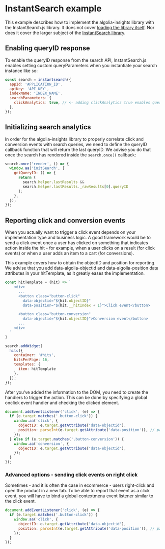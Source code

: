 # InstantSearch example

This example describes how to implement the algolia-insights library with the InstantSearch.js library. It does not cover [loading the library itself](https://github.com/algolia/search-insights.js#loading-and-initializing-the-library). Nor does it cover the larger subject of the [InstantSearch library](https://community.algolia.com/instantsearch.js/v2/getting-started.html/).

## Enabling queryID response

To enable the queryID response from the search API, InstantSearch.js enables setting custom queryParameters when you instantiate your search instance like so:

```js
const search = instantsearch({
  appId: 'APPLICATION_ID',
  apiKey: 'API_KEY',
  indexName: 'INDEX_NAME',
  searchParameters: {
    clickAnalytics: true, // <- adding clickAnalytics true enables queryID
  },
});
```

## Initializing search analytics

In order for the algolia-insights library to properly correlate click and conversion events
with search queries, we need to define the queryID callback function that will return the
last queryID. We advise you do that once the search has rendered inside the `search.once()` callback:

```js
search.once('render', () => {
  window.aa('initSearch', {
    getQueryID: () => {
      return (
        search.helper.lastResults &&
        search.helper.lastResults._rawResults[0].queryID
      );
    },
  });
});
```

## Reporting click and conversion events

When you actually want to trigger a click event depends on your implementation type and business logic. A good framework would be to send a click event once a user has clicked on something that indicates action inside the hit - for example, when a user clicks on a result (for click events) or when a user adds an item to a cart (for conversions).

This example covers how to obtain the objectID and position for reporting. We advise that you add data-algolia-objectid and data-algolia-position data attributes in your hitTemplate, as it greatly eases the implementation.

```js
const hitTemplate = (hit) => `
    <div>
      ...
      <button class="button-click"
        data-objectid="${hit.objectID}"
        data-position="${hit.__hitIndex + 1}">Click event</button>

      <button class="button-conversion"
        data-objectid="${hit.objectID}">Conversion event</button>
      ...
    <div>
  `
}

search.addWidget(
  hits({
    container: '#hits',
    hitsPerPage: 16,
    templates: {
      item: hitTemplate
    },
  });
});
```

After you've added the information to the DOM, you need to create the handlers to trigger the action.
This can be done by specifying a global onclick event handler and checking the clicked element.

```js
document.addEventListener('click', (e) => {
  if (e.target.matches('.button-click')) {
    window.aa('click', {
      objectID: e.target.getAttribute('data-objectid'),
      position: parseInt(e.target.getAttribute('data-position')), // parseInt as getAttribute always returns a string
    });
  } else if (e.target.matches('.button-conversion')) {
    window.aa('conversion', {
      objectID: e.target.getAttribute('data-objectid'),
    });
  }
});
```

### Advanced options - sending click events on right click

Sometimes - and it is often the case in ecommerce - users right-click and open the product in a new tab.
To be able to report that event as a click event, you will have to bind a global contextmenu event listener similar to the click event.

```js
document.addEventListener('click', (e) => {
  if (e.target.matches('.button-click')) {
    window.aa('click', {
      objectID: e.target.getAttribute('data-objectid'),
      position: parseInt(e.target.getAttribute('data-position')), // parseInt as getAttribute always returns a string
    });
  }
});
```
